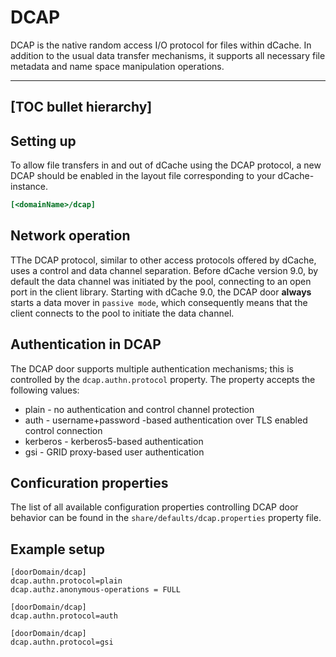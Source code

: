 DCAP
=========

DCAP is the native random access I/O protocol for files within dCache.
In addition to the usual data transfer mechanisms, it supports all
necessary file metadata and name space manipulation operations.

-----
[TOC bullet hierarchy]
-----

## Setting up

To allow file transfers in and out of dCache using the DCAP protocol, a new DCAP should be enabled in the layout file corresponding to your dCache-instance.

```ini
[<domainName>/dcap]
```

## Network operation

TThe DCAP protocol, similar to other access protocols offered by dCache, uses a control and data channel separation. Before dCache version 9.0, by default the data channel was initiated by the pool, connecting to an open port in the client library. Starting with dCache 9.0, the DCAP door **always** starts a data mover in `passive mode`, which consequently means that the client connects to the pool to initiate the data channel.

## Authentication in DCAP

The DCAP door supports multiple authentication mechanisms; this is
controlled by the `dcap.authn.protocol` property. The property accepts the following values:

- plain - no authentication and control channel protection
- auth - username+password -based authentication over TLS enabled control connection
- kerberos - kerberos5-based authentication
- gsi - GRID proxy-based user authentication

## Conficuration properties

The list of all available configuration properties controlling DCAP door behavior
can be found in the `share/defaults/dcap.properties` property file.

## Example setup

```
[doorDomain/dcap]
dcap.authn.protocol=plain
dcap.authz.anonymous-operations = FULL

[doorDomain/dcap]
dcap.authn.protocol=auth

[doorDomain/dcap]
dcap.authn.protocol=gsi

```
